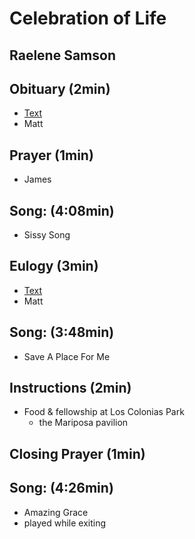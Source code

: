 # Celebration of Life
## Raelene Samson


## Obituary (2min)

* [Text](obituary.md)
* Matt


## Prayer (1min)

* James


## Song: (4:08min)

* Sissy Song


## Eulogy (3min)

* [Text](eulogy.md)
* Matt


## Song: (3:48min)

* Save A Place For Me


## Instructions (2min)

* Food & fellowship at Los Colonias Park
  * the Mariposa pavilion


## Closing Prayer (1min)


## Song: (4:26min)

* Amazing Grace
* played while exiting
